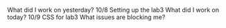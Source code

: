 What did I work on yesterday? 10/8
    Setting up the lab3
What did I work on today? 10/9
    CSS for lab3
What issues are blocking me?

